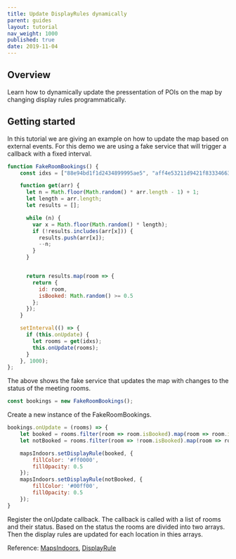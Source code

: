 ```yaml
---
title: Update DisplayRules dynamically
parent: guides
layout: tutorial
nav_weight: 1000
published: true
date: 2019-11-04
---
```


## Overview
Learn how to dynamically update the pressentation of POIs on the map by changing display rules programmatically.

<script async src="//jsfiddle.net/mapspeople/7fzyqhn3/embed/html,result/"></script>

## Getting started
In this tutorial we are giving an example on how to update the map based on external events. 
For this demo we are using a fake service that will trigger a callback with a fixed interval.

```javascript
function FakeRoomBookings() {
    const idxs = ["88e94bd1f1d2434899995ae5", "aff4e53211d9421f83334663", "1b53174c2d714838ae78b3c3", "4fddc8609b18463ca19beaa6", "9dc244a52d364c40a0263e26", "4b9ba70d960b48d48796758e"];

    function get(arr) {
      let n = Math.floor(Math.random() * arr.length - 1) + 1;
      let length = arr.length;
      let results = [];

      while (n) {
        var x = Math.floor(Math.random() * length);
        if (!results.includes(arr[x])) {
          results.push(arr[x]);
          --n;
        }
      }


      return results.map(room => {
        return {
          id: room,
          isBooked: Math.random() >= 0.5
        };
      });
    }

    setInterval(() => {
      if (this.onUpdate) {
        let rooms = get(idxs);
        this.onUpdate(rooms);
      }
    }, 1000);
};
```
The above shows the fake service that updates the map with changes to the status of the meeting rooms.

```javascript
const bookings = new FakeRoomBookings();
```
Create a new instance of the FakeRoomBookings.

```javascript
bookings.onUpdate = (rooms) => {
    let booked = rooms.filter(room => room.isBooked).map(room => room.id);
    let notBooked = rooms.filter(room => !room.isBooked).map(room => room.id);;

    mapsIndoors.setDisplayRule(booked, {
        fillColor: '#ff0000',
        fillOpacity: 0.5
    });
    mapsIndoors.setDisplayRule(notBooked, {
        fillColor: '#00ff00',
        fillOpacity: 0.5
    });
}
```
Register the onUpdate callback. 
The callback is called with a list of rooms and their status. Based on the status the rooms are divided into two arrays.
Then the display rules are updated for each location in thies arrays.

Reference: [MapsIndoors]("https://app.mapsindoors.com/mapsindoors/js/sdk/latest/docs/MapsIndoors.html"), [DisplayRule]("https://app.mapsindoors.com/mapsindoors/js/sdk/latest/docs/global.html#DisplayRule")

